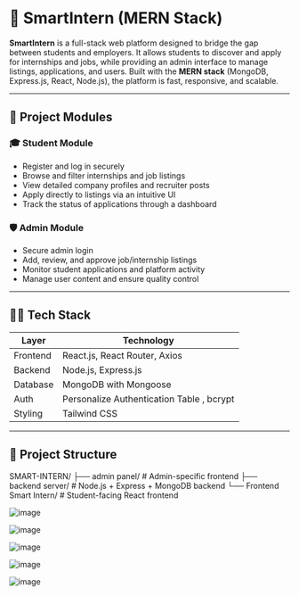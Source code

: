 # 🚀 SmartIntern (MERN Stack)

**SmartIntern** is a full-stack web platform designed to bridge the gap between students and employers. It allows students to discover and apply for internships and jobs, while providing an admin interface to manage listings, applications, and users. Built with the **MERN stack** (MongoDB, Express.js, React, Node.js), the platform is fast, responsive, and scalable.

---

## 📌 Project Modules

### 🎓 Student Module
- Register and log in securely
- Browse and filter internships and job listings
- View detailed company profiles and recruiter posts
- Apply directly to listings via an intuitive UI
- Track the status of applications through a dashboard

### 🛡️ Admin Module
- Secure admin login
- Add, review, and approve job/internship listings
- Monitor student applications and platform activity
- Manage user content and ensure quality control

---

## 🧑‍💻 Tech Stack

| Layer        | Technology                  |
|--------------|------------------------------|
| Frontend     | React.js, React Router, Axios |
| Backend      | Node.js, Express.js           |
| Database     | MongoDB with Mongoose         |
| Auth         | Personalize Authentication Table  , bcrypt  |
| Styling      | Tailwind CSS |

---

## 📂 Project Structure

SMART-INTERN/
├── admin panel/             # Admin-specific frontend
├── backend server/          # Node.js + Express + MongoDB backend
└── Frontend Smart Intern/   # Student-facing React frontend



![image](https://github.com/user-attachments/assets/7c6b6af3-6c02-41a2-beb2-b1ed525b1c7f)

![image](https://github.com/user-attachments/assets/b3ce01fe-fa93-4d21-bc93-52fddbb3f0a6)

![image](https://github.com/user-attachments/assets/6a8a5f91-1d7c-491c-9de7-fe417a7a5fd9)

![image](https://github.com/user-attachments/assets/ec4f2d30-46df-4cd3-a041-73c73c9c5dfe)

![image](https://github.com/user-attachments/assets/fb372026-f410-478d-ac68-eb056ea9d1e9)





